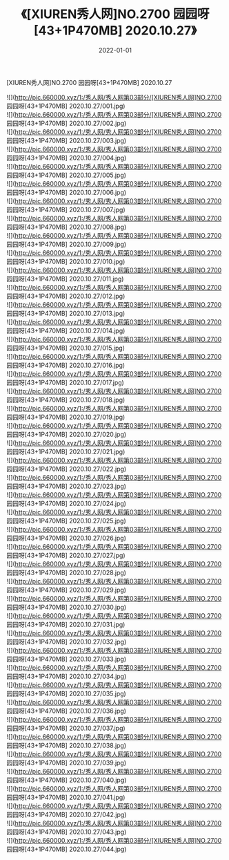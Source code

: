 ﻿---
layout: post
title:  《[XIUREN秀人网]NO.2700 园园呀[43+1P470MB] 2020.10.27》
date:   2022-01-01
img: http://pic.660000.xyz/1:/秀人网/秀人网第03部分/[XIUREN秀人网]NO.2700 园园呀[43+1P470MB] 2020.10.27/000.jpg
categories: [美女, 清纯, 唯美]
---

[XIUREN秀人网]NO.2700 园园呀[43+1P470MB] 2020.10.27

 ![](http://pic.660000.xyz/1:/秀人网/秀人网第03部分/[XIUREN秀人网]NO.2700 园园呀[43+1P470MB] 2020.10.27/001.jpg) <br>![](http://pic.660000.xyz/1:/秀人网/秀人网第03部分/[XIUREN秀人网]NO.2700 园园呀[43+1P470MB] 2020.10.27/002.jpg) <br>![](http://pic.660000.xyz/1:/秀人网/秀人网第03部分/[XIUREN秀人网]NO.2700 园园呀[43+1P470MB] 2020.10.27/003.jpg) <br>![](http://pic.660000.xyz/1:/秀人网/秀人网第03部分/[XIUREN秀人网]NO.2700 园园呀[43+1P470MB] 2020.10.27/004.jpg) <br>![](http://pic.660000.xyz/1:/秀人网/秀人网第03部分/[XIUREN秀人网]NO.2700 园园呀[43+1P470MB] 2020.10.27/005.jpg) <br>![](http://pic.660000.xyz/1:/秀人网/秀人网第03部分/[XIUREN秀人网]NO.2700 园园呀[43+1P470MB] 2020.10.27/006.jpg) <br>![](http://pic.660000.xyz/1:/秀人网/秀人网第03部分/[XIUREN秀人网]NO.2700 园园呀[43+1P470MB] 2020.10.27/007.jpg) <br>![](http://pic.660000.xyz/1:/秀人网/秀人网第03部分/[XIUREN秀人网]NO.2700 园园呀[43+1P470MB] 2020.10.27/008.jpg) <br>![](http://pic.660000.xyz/1:/秀人网/秀人网第03部分/[XIUREN秀人网]NO.2700 园园呀[43+1P470MB] 2020.10.27/009.jpg) <br>![](http://pic.660000.xyz/1:/秀人网/秀人网第03部分/[XIUREN秀人网]NO.2700 园园呀[43+1P470MB] 2020.10.27/010.jpg) <br>![](http://pic.660000.xyz/1:/秀人网/秀人网第03部分/[XIUREN秀人网]NO.2700 园园呀[43+1P470MB] 2020.10.27/011.jpg) <br>![](http://pic.660000.xyz/1:/秀人网/秀人网第03部分/[XIUREN秀人网]NO.2700 园园呀[43+1P470MB] 2020.10.27/012.jpg) <br>![](http://pic.660000.xyz/1:/秀人网/秀人网第03部分/[XIUREN秀人网]NO.2700 园园呀[43+1P470MB] 2020.10.27/013.jpg) <br>![](http://pic.660000.xyz/1:/秀人网/秀人网第03部分/[XIUREN秀人网]NO.2700 园园呀[43+1P470MB] 2020.10.27/014.jpg) <br>![](http://pic.660000.xyz/1:/秀人网/秀人网第03部分/[XIUREN秀人网]NO.2700 园园呀[43+1P470MB] 2020.10.27/015.jpg) <br>![](http://pic.660000.xyz/1:/秀人网/秀人网第03部分/[XIUREN秀人网]NO.2700 园园呀[43+1P470MB] 2020.10.27/016.jpg) <br>![](http://pic.660000.xyz/1:/秀人网/秀人网第03部分/[XIUREN秀人网]NO.2700 园园呀[43+1P470MB] 2020.10.27/017.jpg) <br>![](http://pic.660000.xyz/1:/秀人网/秀人网第03部分/[XIUREN秀人网]NO.2700 园园呀[43+1P470MB] 2020.10.27/018.jpg) <br>![](http://pic.660000.xyz/1:/秀人网/秀人网第03部分/[XIUREN秀人网]NO.2700 园园呀[43+1P470MB] 2020.10.27/019.jpg) <br>![](http://pic.660000.xyz/1:/秀人网/秀人网第03部分/[XIUREN秀人网]NO.2700 园园呀[43+1P470MB] 2020.10.27/020.jpg) <br>![](http://pic.660000.xyz/1:/秀人网/秀人网第03部分/[XIUREN秀人网]NO.2700 园园呀[43+1P470MB] 2020.10.27/021.jpg) <br>![](http://pic.660000.xyz/1:/秀人网/秀人网第03部分/[XIUREN秀人网]NO.2700 园园呀[43+1P470MB] 2020.10.27/022.jpg) <br>![](http://pic.660000.xyz/1:/秀人网/秀人网第03部分/[XIUREN秀人网]NO.2700 园园呀[43+1P470MB] 2020.10.27/023.jpg) <br>![](http://pic.660000.xyz/1:/秀人网/秀人网第03部分/[XIUREN秀人网]NO.2700 园园呀[43+1P470MB] 2020.10.27/024.jpg) <br>![](http://pic.660000.xyz/1:/秀人网/秀人网第03部分/[XIUREN秀人网]NO.2700 园园呀[43+1P470MB] 2020.10.27/025.jpg) <br>![](http://pic.660000.xyz/1:/秀人网/秀人网第03部分/[XIUREN秀人网]NO.2700 园园呀[43+1P470MB] 2020.10.27/026.jpg) <br>![](http://pic.660000.xyz/1:/秀人网/秀人网第03部分/[XIUREN秀人网]NO.2700 园园呀[43+1P470MB] 2020.10.27/027.jpg) <br>![](http://pic.660000.xyz/1:/秀人网/秀人网第03部分/[XIUREN秀人网]NO.2700 园园呀[43+1P470MB] 2020.10.27/028.jpg) <br>![](http://pic.660000.xyz/1:/秀人网/秀人网第03部分/[XIUREN秀人网]NO.2700 园园呀[43+1P470MB] 2020.10.27/029.jpg) <br>![](http://pic.660000.xyz/1:/秀人网/秀人网第03部分/[XIUREN秀人网]NO.2700 园园呀[43+1P470MB] 2020.10.27/030.jpg) <br>![](http://pic.660000.xyz/1:/秀人网/秀人网第03部分/[XIUREN秀人网]NO.2700 园园呀[43+1P470MB] 2020.10.27/031.jpg) <br>![](http://pic.660000.xyz/1:/秀人网/秀人网第03部分/[XIUREN秀人网]NO.2700 园园呀[43+1P470MB] 2020.10.27/032.jpg) <br>![](http://pic.660000.xyz/1:/秀人网/秀人网第03部分/[XIUREN秀人网]NO.2700 园园呀[43+1P470MB] 2020.10.27/033.jpg) <br>![](http://pic.660000.xyz/1:/秀人网/秀人网第03部分/[XIUREN秀人网]NO.2700 园园呀[43+1P470MB] 2020.10.27/034.jpg) <br>![](http://pic.660000.xyz/1:/秀人网/秀人网第03部分/[XIUREN秀人网]NO.2700 园园呀[43+1P470MB] 2020.10.27/035.jpg) <br>![](http://pic.660000.xyz/1:/秀人网/秀人网第03部分/[XIUREN秀人网]NO.2700 园园呀[43+1P470MB] 2020.10.27/036.jpg) <br>![](http://pic.660000.xyz/1:/秀人网/秀人网第03部分/[XIUREN秀人网]NO.2700 园园呀[43+1P470MB] 2020.10.27/037.jpg) <br>![](http://pic.660000.xyz/1:/秀人网/秀人网第03部分/[XIUREN秀人网]NO.2700 园园呀[43+1P470MB] 2020.10.27/038.jpg) <br>![](http://pic.660000.xyz/1:/秀人网/秀人网第03部分/[XIUREN秀人网]NO.2700 园园呀[43+1P470MB] 2020.10.27/039.jpg) <br>![](http://pic.660000.xyz/1:/秀人网/秀人网第03部分/[XIUREN秀人网]NO.2700 园园呀[43+1P470MB] 2020.10.27/040.jpg) <br>![](http://pic.660000.xyz/1:/秀人网/秀人网第03部分/[XIUREN秀人网]NO.2700 园园呀[43+1P470MB] 2020.10.27/041.jpg) <br>![](http://pic.660000.xyz/1:/秀人网/秀人网第03部分/[XIUREN秀人网]NO.2700 园园呀[43+1P470MB] 2020.10.27/042.jpg) <br>![](http://pic.660000.xyz/1:/秀人网/秀人网第03部分/[XIUREN秀人网]NO.2700 园园呀[43+1P470MB] 2020.10.27/043.jpg) <br>![](http://pic.660000.xyz/1:/秀人网/秀人网第03部分/[XIUREN秀人网]NO.2700 园园呀[43+1P470MB] 2020.10.27/044.jpg) <br>